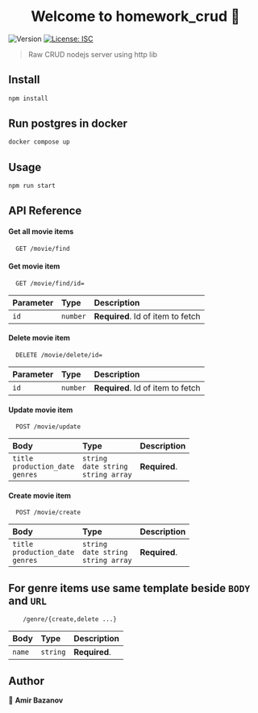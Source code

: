 <h1 align="center">Welcome to homework_crud 👋</h1>
<p>
  <img alt="Version" src="https://img.shields.io/badge/version-1.0.0-blue.svg?cacheSeconds=2592000" />
  <a href="#" target="_blank">
    <img alt="License: ISC" src="https://img.shields.io/badge/License-ISC-yellow.svg" />
  </a>
</p>

> Raw CRUD nodejs server using http lib

## Install

```sh
npm install
```

## Run postgres in docker

```sh
docker compose up
```

## Usage

```sh
npm run start
```


## API Reference

#### Get all movie items

```http 
  GET /movie/find
```

#### Get movie item

```http 
  GET /movie/find/id=
```

| Parameter | Type     | Description                       |
| :-------- |:---------| :-------------------------------- |
| `id`      | `number` | **Required**. Id of item to fetch |

#### Delete movie item

```http 
  DELETE /movie/delete/id=
```

| Parameter | Type     | Description                       |
| :-------- |:---------| :-------------------------------- |
| `id`      | `number` | **Required**. Id of item to fetch |

#### Update movie item

```http 
  POST /movie/update
```

| Body                                      | Type                                          | Description                       |
|:------------------------------------------|:----------------------------------------------| :-------------------------------- |
| `title`<br/>`production_date`<br/>`genres` | `string`<br/>`date string`<br/>`string array` | **Required**.  |

#### Create movie item

```http 
  POST /movie/create
```

| Body                                      | Type                                          | Description                       |
|:------------------------------------------|:----------------------------------------------| :-------------------------------- |
| `title`<br/>`production_date`<br/>`genres` | `string`<br/>`date string`<br/>`string array` | **Required**.  |

## For genre items use same template beside `BODY` and `URL`

```http 
    /genre/{create,delete ...}
```
| Body                                      | Type                                          | Description                       |
|:------------------------------------------|:----------------------------------------------| :-------------------------------- |
| `name` | `string` | **Required**.  |

## Author

👤 **Amir Bazanov**


